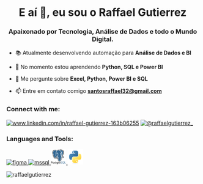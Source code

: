 <h1 align="center">E aí 👋, eu sou o Raffael Gutierrez</h1>
<h3 align="center">Apaixonado por Tecnologia, Análise de Dados e todo o Mundo Digital.</h3>

- 📚 Atualmente desenvolvendo automação para **Análise de Dados e BI**

- 🌱 No momento estou aprendendo **Python, SQL e Power BI**

- 💬 Me pergunte sobre **Excel, Python, Power BI e SQL**

- 📫 Entre em contato comigo **santosraffael32@gmail.com**

<h3 align="left">Connect with me:</h3>
<p align="left">
<a href="https://linkedin.com/in/www.linkedin.com/in/raffael-gutierrez-163b06255" target="blank"><img align="center" src="https://raw.githubusercontent.com/rahuldkjain/github-profile-readme-generator/master/src/images/icons/Social/linked-in-alt.svg" alt="www.linkedin.com/in/raffael-gutierrez-163b06255" height="30" width="40" /></a>
<a href="https://instagram.com/@raffaelgutierrez_" target="blank"><img align="center" src="https://raw.githubusercontent.com/rahuldkjain/github-profile-readme-generator/master/src/images/icons/Social/instagram.svg" alt="@raffaelgutierrez_" height="30" width="40" /></a>
</p>

<h3 align="left">Languages and Tools:</h3>
<p align="left"> <a href="https://www.figma.com/" target="_blank" rel="noreferrer"> <img src="https://www.vectorlogo.zone/logos/figma/figma-icon.svg" alt="figma" width="40" height="40"/> </a> <a href="https://www.microsoft.com/en-us/sql-server" target="_blank" rel="noreferrer"> <img src="https://www.svgrepo.com/show/303229/microsoft-sql-server-logo.svg" alt="mssql" width="40" height="40"/> </a> <a href="https://www.postgresql.org" target="_blank" rel="noreferrer"> <img src="https://raw.githubusercontent.com/devicons/devicon/master/icons/postgresql/postgresql-original-wordmark.svg" alt="postgresql" width="40" height="40"/> </a> <a href="https://www.python.org" target="_blank" rel="noreferrer"> <img src="https://raw.githubusercontent.com/devicons/devicon/master/icons/python/python-original.svg" alt="python" width="40" height="40"/> </a> </p>

<p><img align="center" src="https://github-readme-stats.vercel.app/api/top-langs?username=raffaelgutierrez&show_icons=true&locale=en&layout=compact" alt="raffaelgutierrez" /></p>

